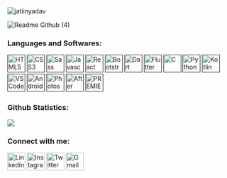 <img src="https://komarev.com/ghpvc/?username=jatiinyadav&label=Profile+Views" alt="jatiinyadav" />

![Readme Github (4)](https://user-images.githubusercontent.com/73248007/120210144-15dce300-c24d-11eb-81fd-e72ee2aacfa8.png)

 <!--<img src="https://github-hero-readme.vercel.app/api?username=jatiinyadav&linkedin=jatiinyadav&twitter=jatiin_yadav&description=App Developer | Web Developer | Video Editor" width="100%">-->


### Languages and Softwares:

<a href = "" ><img width="40px" src="https://img.icons8.com/color/48/000000/html-5.png" title = " HTML5"  /></a>
<a href = "" ><img width="40px" src="https://img.icons8.com/color/48/000000/css3.png" title = " CSS3"  /></a>
<a href = "" ><img width="40px" src="https://img.icons8.com/color/48/000000/sass.png" title = " Sass"  /></a>
<a href = "" ><img width="40px" src="https://img.icons8.com/color/48/000000/javascript.png" title="Javascript"/></a>
<a href = "" ><img width="40px" src="https://img.icons8.com/color/48/000000/react-native.png" title="React"/></a>
<a href = "" ><img width="40px" src="https://img.icons8.com/color/48/000000/bootstrap.png" title = "Bootstrap"/></a>
<a href = "" ><img width="40px" src="https://img.icons8.com/color/48/000000/dart.png" title = "Dart"/></a>
<a href = "" ><img width="40px" src="https://img.icons8.com/color/48/000000/flutter.png" title="Flutter"/></a>
<a href = "" ><img width="40px" src="https://img.icons8.com/color/3x/c-programming.png" title="C"/></a>
<a href = "" ><img width="40px" src="https://img.icons8.com/color/4x/000000/python.png" title="Python"/></a>
<a href = "" ><img width="40px" src="https://img.icons8.com/color/48/000000/kotlin.png" title="Kotlin"/></a>
<a href = "" ><img width="40px" src="https://img.icons8.com/color/48/000000/visual-studio-code-2019.png" title = "VSCode"/></a>
<a href = "" ><img width="40px" src="https://1.bp.blogspot.com/-LgTa-xDiknI/X4EflN56boI/AAAAAAAAPuk/24YyKnqiGkwRS9-_9suPKkfsAwO4wHYEgCLcBGAsYHQ/s0/image9.png" alt ="Android-Studio"/></a>
<a href = "" ><img width="40px" src="https://img.icons8.com/color/48/000000/adobe-photoshop.png" title = "Photoshop"/></a>
<a href = "" ><img width="40px" src="https://img.icons8.com/color/48/000000/adobe-after-effects.png" title = "After Effects"/></a>
<a href = "" ><img width="40px" src="https://img.icons8.com/color/48/000000/adobe-premiere-pro.png" title = "PREMIERE PRO"/></a>
 
### Github Statistics:
<img src="https://github-readme-stats.vercel.app/api?username=jatiinyadav&&show_icons=true&count_private=true&theme=algolia" />

### Connect with me:
<a href="https://www.linkedin.com/in/jatiinyadav/"><img width="40px" src="https://img.icons8.com/color/8x/000000/linkedin.png" title="Linkedin"/></a>
<a href="https://www.instagram.com/jatiin_yadav"><img width="40px" src="https://img.icons8.com/fluent/48/000000/instagram-new.png" title="Instagram"/></a>
<a href="https://twitter.com/jatiin_yadav"><img width="40px" src="https://img.icons8.com/fluent/48/000000/twitter.png" title="Twitter"/></a>
<a href="mailto:jatiinhere@gmail.com"><img width="40px" src="https://img.icons8.com/fluent/48/000000/gmail.png" title="Gmail"/></a>
